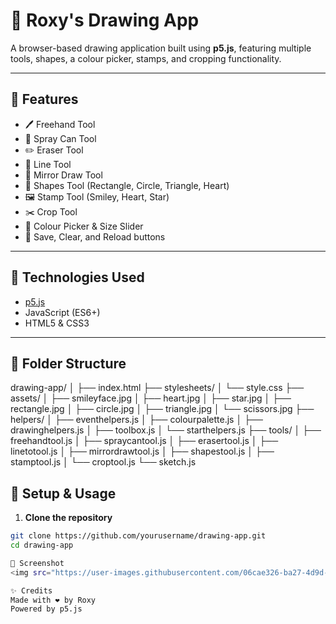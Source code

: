 # 🎨 Roxy's Drawing App

A browser-based drawing application built using **p5.js**, featuring multiple tools, shapes, a colour picker, stamps, and cropping functionality.

---

## 🚀 Features

- 🖊️ Freehand Tool  
- 🌈 Spray Can Tool  
- ✏️ Eraser Tool  
- 📏 Line Tool  
- 🔁 Mirror Draw Tool  
- 🔲 Shapes Tool (Rectangle, Circle, Triangle, Heart)  
- 🖼️ Stamp Tool (Smiley, Heart, Star)  
- ✂️ Crop Tool  
- 🎨 Colour Picker & Size Slider  
- 💾 Save, Clear, and Reload buttons  

---

## 🧰 Technologies Used

- [p5.js](https://p5js.org/)
- JavaScript (ES6+)
- HTML5 & CSS3

---

## 📁 Folder Structure

drawing-app/
│
├── index.html
├── stylesheets/
│ └── style.css
├── assets/
│ ├── smileyface.jpg
│ ├── heart.jpg
│ ├── star.jpg
│ ├── rectangle.jpg
│ ├── circle.jpg
│ ├── triangle.jpg
│ └── scissors.jpg
├── helpers/
│ ├── eventhelpers.js
│ ├── colourpalette.js
│ ├── drawinghelpers.js
│ ├── toolbox.js
│ └── starthelpers.js
├── tools/
│ ├── freehandtool.js
│ ├── spraycantool.js
│ ├── erasertool.js
│ ├── linetotool.js
│ ├── mirrordrawtool.js
│ ├── shapestool.js
│ ├── stamptool.js
│ └── croptool.js
└── sketch.js

## 🔧 Setup & Usage

1. **Clone the repository**

```bash
git clone https://github.com/yourusername/drawing-app.git
cd drawing-app

📸 Screenshot
<img src="https://user-images.githubusercontent.com/06cae326-ba27-4d9d-965e-5d15001cb5f8" width="600" alt="Screenshot of Drawing App" />

✨ Credits
Made with ❤️ by Roxy
Powered by p5.js
